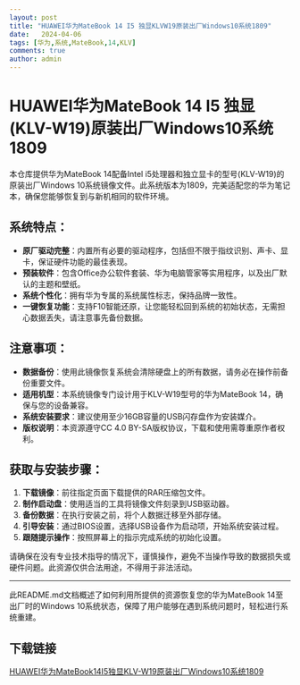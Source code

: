 ```yaml
---
layout: post
title: "HUAWEI华为MateBook 14 I5 独显KLVW19原装出厂Windows10系统1809"
date:   2024-04-06
tags: [华为,系统,MateBook,14,KLV]
comments: true
author: admin
---
```

# HUAWEI华为MateBook 14 I5 独显(KLV-W19)原装出厂Windows10系统1809

本仓库提供华为MateBook 14配备Intel i5处理器和独立显卡的型号(KLV-W19)的原装出厂Windows 10系统镜像文件。此系统版本为1809，完美适配您的华为笔记本，确保您能够恢复到与新机相同的软件环境。

## 系统特点：
- **原厂驱动完整**：内置所有必要的驱动程序，包括但不限于指纹识别、声卡、显卡，保证硬件功能的最佳表现。
- **预装软件**：包含Office办公软件套装、华为电脑管家等实用程序，以及出厂默认的主题和壁纸。
- **系统个性化**：拥有华为专属的系统属性标志，保持品牌一致性。
- **一键恢复功能**：支持F10智能还原，让您能轻松回到系统的初始状态，无需担心数据丢失，请注意事先备份数据。
  
## 注意事项：
- **数据备份**：使用此镜像恢复系统会清除硬盘上的所有数据，请务必在操作前备份重要文件。
- **适用机型**：本系统镜像专门设计用于KLV-W19型号的华为MateBook 14，确保与您的设备兼容。
- **系统安装要求**：建议使用至少16GB容量的USB闪存盘作为安装媒介。
- **版权说明**：本资源遵守CC 4.0 BY-SA版权协议，下载和使用需尊重原作者权利。

## 获取与安装步骤：
1. **下载镜像**：前往指定页面下载提供的RAR压缩包文件。
2. **制作启动盘**：使用适当的工具将镜像文件刻录到USB驱动器。
3. **备份数据**：在执行安装之前，将个人数据迁移至外部存储。
4. **引导安装**：通过BIOS设置，选择USB设备作为启动项，开始系统安装过程。
5. **跟随提示操作**：按照屏幕上的指示完成系统的初始化设置。

请确保在没有专业技术指导的情况下，谨慎操作，避免不当操作导致的数据损失或硬件问题。此资源仅供合法用途，不得用于非法活动。

---

此README.md文档概述了如何利用所提供的资源恢复您的华为MateBook 14至出厂时的Windows 10系统状态，保障了用户能够在遇到系统问题时，轻松进行系统重建。

## 下载链接

[HUAWEI华为MateBook14I5独显KLV-W19原装出厂Windows10系统1809](https://pan.quark.cn/s/b970f87462d4)
